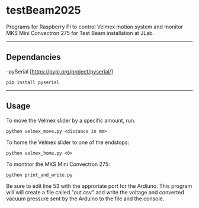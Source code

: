 # testBeam2025
Programs for Raspberry Pi to control Velmex motion system and monitor MKS Mini Convectron 275 for Test Beam installation at JLab.

-------------------------------------------------
## Dependancies

-pySerial [https://pypi.org/project/pyserial/]
```
pip install pyserial
```

-------------------------------------------------
## Usage

To move the Velmex slider by a specific amount, run:
```
python velmex_move.py <distance in mm>
```

To home the Velmex slider to one of the endstops:
```
python velmex_home.py <0>
```

To montitor the MKS Mini Convectron 275:
```
python print_and_write.py
```
Be sure to edit line 53 with the approriate port for the Ardiuno. This program will will create a file called "out.csv" and write the voltage and converted vacuum pressure sent by the Arduino to the file and the console.
